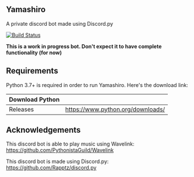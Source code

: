 ## Yamashiro
A private discord bot made using Discord.py

[![Build Status](https://travis-ci.com/Whatareyoulaughingat/Yamashiro.svg?token=ETauFYxNjrcyenZSDbJd&branch=master)](https://travis-ci.com/Whatareyoulaughingat/Yamashiro)


**This is a work in progress bot. Don't expect it to have complete functionality (for now)**

## Requirements
Python 3.7+ is required in order to run Yamashiro. Here's the download link:

| Download Python |                                   |
| --------------- | --------------------------------- |
| Releases        | https://www.python.org/downloads/ |

## Acknowledgements
This discord bot is able to play music using Wavelink: https://github.com/PythonistaGuild/Wavelink

This discord bot is made using Discord.py: https://github.com/Rapptz/discord.py
